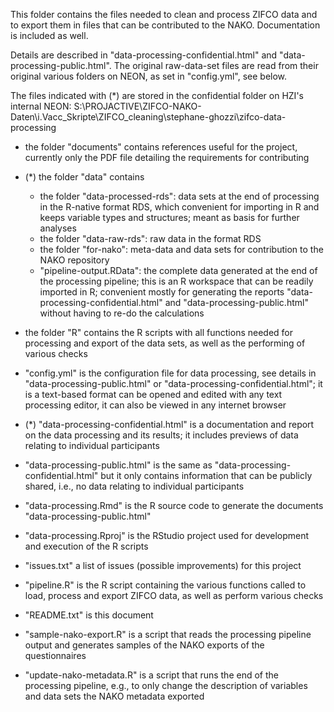 This folder contains the files needed to clean and process ZIFCO data and to export them in files that can be contributed to the NAKO. Documentation is included as well. 

Details are described in "data-processing-confidential.html" and "data-processing-public.html". The original raw-data-set files are read from their original various folders on NEON, as set in "config.yml", see below. 

The files indicated with (*) are stored in the confidential folder on HZI's internal NEON: S:\PROJACTIVE\ZIFCO-NAKO-Daten\i.Vacc_Skripte\ZIFCO_cleaning\stephane-ghozzi\zifco-data-processing  

- the folder "documents" contains references useful for the project, currently only the PDF file detailing the requirements for contributing 

- (*) the folder "data" contains 
  - the folder "data-processed-rds": data sets at the end of processing in the R-native format RDS,  which convenient for importing in R and keeps variable types and structures; meant as basis for further analyses 
  - the folder "data-raw-rds": raw data in the format RDS
  - the folder "for-nako": meta-data and data sets for contribution to the NAKO repository
  - "pipeline-output.RData": the complete data generated at the end of the processing pipeline; this is an R workspace that can be readily imported in R; convenient mostly for generating the reports "data-processing-confidential.html" and "data-processing-public.html" without having to re-do the calculations
  
- the folder "R" contains the R scripts with all functions needed for processing and export of the data sets, as well as the performing of various checks

- "config.yml" is the configuration file for data processing, see details in "data-processing-public.html" or "data-processing-confidential.html"; it is a text-based format can be opened and edited with any text processing editor, it can also be viewed in any internet browser

- (*) "data-processing-confidential.html" is a documentation and report on the data processing and its results; it includes previews of data relating to individual participants

- "data-processing-public.html" is the same as "data-processing-confidential.html" but it only contains information that can be publicly shared, i.e., no data relating to individual participants

- "data-processing.Rmd" is the R source code to generate the documents "data-processing-public.html"

- "data-processing.Rproj" is the RStudio project used for development and execution of the R scripts

- "issues.txt" a list of issues (possible improvements) for this project
 
- "pipeline.R" is the R script containing the various functions called to load, process and export ZIFCO data, as well as perform various checks

- "README.txt" is this document

- "sample-nako-export.R" is a script that reads the processing pipeline output and generates samples of the NAKO exports of the questionnaires

- "update-nako-metadata.R" is a script that runs the end of the processing pipeline, e.g., to only change the description of variables and data sets the NAKO metadata exported
